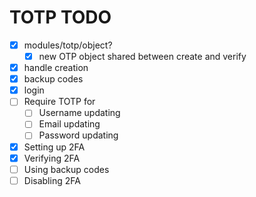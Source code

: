 # TOTP TODO

* [X] modules/totp/object?
  * [X] new OTP object shared between create and verify
* [X] handle creation
* [X] backup codes
* [X] login
* [ ] Require TOTP for
  * [ ] Username updating
  * [ ] Email updating
  * [ ] Password updating
* [X] Setting up 2FA
* [X] Verifying 2FA
* [ ] Using backup codes
* [ ] Disabling 2FA
